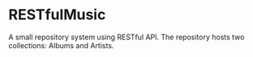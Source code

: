 # RESTfulMusic
A small repository system using RESTful API. The repository hosts two collections: Albums and Artists.
